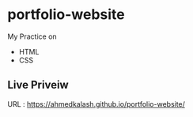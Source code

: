 # portfolio-website
My Practice on
* HTML
* CSS

## Live Priveiw
 URL : <a> https://ahmedkalash.github.io/portfolio-website/
